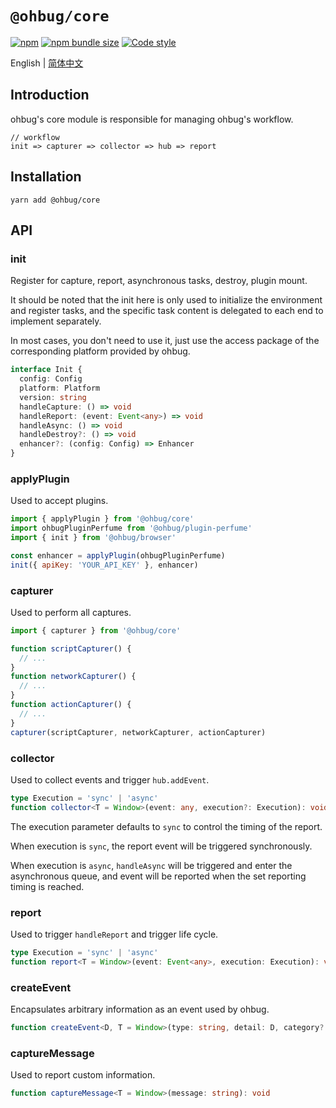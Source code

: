 # `@ohbug/core`

[![npm](https://img.shields.io/npm/v/@ohbug/core.svg?style=flat-square)](https://www.npmjs.com/package/@ohbug/core)
[![npm bundle size](https://img.shields.io/bundlephobia/min/@ohbug/core?style=flat-square)](https://bundlephobia.com/result?p=@ohbug/core)
[![Code style](https://img.shields.io/badge/code_style-prettier-ff69b4.svg?style=flat-square)](https://github.com/prettier/prettier)

English | [简体中文](./README-zh_CN.md)

## Introduction

ohbug's core module is responsible for managing ohbug's workflow.
```
// workflow
init => capturer => collector => hub => report
```

## Installation

```
yarn add @ohbug/core
```

## API

### init

Register for capture, report, asynchronous tasks, destroy, plugin mount.

It should be noted that the init here is only used to initialize the environment and register tasks, and the specific task content is delegated to each end to implement separately.

In most cases, you don't need to use it, just use the access package of the corresponding platform provided by ohbug.

```typescript
interface Init {
  config: Config  
  platform: Platform
  version: string
  handleCapture: () => void
  handleReport: (event: Event<any>) => void
  handleAsync: () => void
  handleDestroy?: () => void
  enhancer?: (config: Config) => Enhancer
}
```

### applyPlugin

Used to accept plugins.

```javascript
import { applyPlugin } from '@ohbug/core'
import ohbugPluginPerfume from '@ohbug/plugin-perfume'
import { init } from '@ohbug/browser'

const enhancer = applyPlugin(ohbugPluginPerfume)
init({ apiKey: 'YOUR_API_KEY' }, enhancer)
```

### capturer

Used to perform all captures.

```javascript
import { capturer } from '@ohbug/core'

function scriptCapturer() {
  // ...
}
function networkCapturer() {
  // ...
}
function actionCapturer() {
  // ...
}
capturer(scriptCapturer, networkCapturer, actionCapturer)
```

### collector

Used to collect events and trigger `hub.addEvent`.

```typescript
type Execution = 'sync' | 'async'
function collector<T = Window>(event: any, execution?: Execution): void
```

The execution parameter defaults to `sync` to control the timing of the report.

When execution is `sync`, the report event will be triggered synchronously.

When execution is `async`, `handleAsync` will be triggered and enter the asynchronous queue, and event will be reported when the set reporting timing is reached.

### report

Used to trigger `handleReport` and trigger life cycle.

```typescript
type Execution = 'sync' | 'async'
function report<T = Window>(event: Event<any>, execution: Execution): void
```

### createEvent

Encapsulates arbitrary information as an event used by ohbug.

```typescript
function createEvent<D, T = Window>(type: string, detail: D, category?: "error" | "message" | "feedback" | "other"): Event<D>
```

### captureMessage

Used to report custom information.

```typescript
function captureMessage<T = Window>(message: string): void
```

